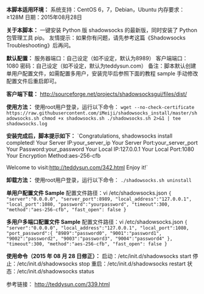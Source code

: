 **本脚本适用环境：**
系统支持：CentOS 6，7，Debian，Ubuntu
内存要求：≥128M
日期：2015年08月28日






**关于本脚本：**
一键安装 Python 版 shadowsocks 的最新版，同时安装了 Python 包管理工具 pip。
友情提示：如果你有问题，请先参考这篇《Shadowsocks Troubleshooting》后再问。


**默认配置：**
服务器端口：自己设定（如不设定，默认为8989）
客户端端口：1080
密码：自己设定（如不设定，默认为teddysun.com）
备注：脚本默认创建单用户配置文件，如需配置多用户，安装完毕后参照下面的教程 sample 手动修改配置文件后重启即可。

**客户端下载：**
http://sourceforge.net/projects/shadowsocksgui/files/dist/

**使用方法：**
使用root用户登录，运行以下命令：
`wget --no-check-certificate 
https://raw.githubusercontent.com/iMeiji/shadowsocks_install/master/shadowsocks.sh
chmod +x shadowsocks.sh
./shadowsocks.sh 2>&1 | tee shadowsocks.log`

**安装完成后，脚本提示如下：**
`Congratulations, shadowsocks install completed!
Your Server IP:your_server_ip
Your Server Port:your_server_port
Your Password:your_password
Your Local IP:127.0.0.1
Your Local Port:1080
Your Encryption Method:aes-256-cfb

Welcome to visit:http://teddysun.com/342.html
Enjoy it!`

**卸载方法：**
使用root用户登录，运行以下命令：
`./shadowsocks.sh uninstall
`

**单用户配置文件 Sample**
配置文件路径：vi /etc/shadowsocks.json
`{
    "server":"0.0.0.0",
    "server_port":8989,
    "local_address":"127.0.0.1",
    "local_port":1080,
    "password":"yourpassword",
    "timeout":300,
    "method":"aes-256-cfb",
    "fast_open": false
}`

**多用户多端口配置文件 Sample**
配置文件路径：vi /etc/shadowsocks.json
`{
    "server":"0.0.0.0",
    "local_address":"127.0.0.1",
    "local_port":1080,
    "port_password":{
         "8989":"password0",
         "9001":"password1",
         "9002":"password2",
         "9003":"password3",
         "9004":"password4"
    },
    "timeout":300,
    "method":"aes-256-cfb",
    "fast_open": false
}`

**使用命令（2015 年 08 月 28 日修正）：**
启动：/etc/init.d/shadowsocks start
停止：/etc/init.d/shadowsocks stop
重启：/etc/init.d/shadowsocks restart
状态：/etc/init.d/shadowsocks status

参考链接：
http://teddysun.com/339.html
